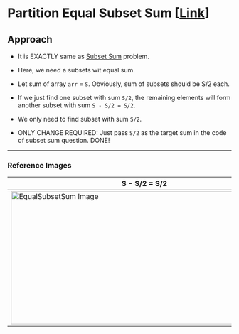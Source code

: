 # Partition Equal Subset Sum [[Link](https://www.geeksforgeeks.org/problems/subset-sum-problem2014/1)]

## Approach

- It is EXACTLY same as [Subset Sum](https://github.com/AKR-2803/DSA-Declassified/tree/main/Problems/Dynamic%20Programming/0-1%20Knapsack/Subset%20Sum#subset-sum-link) problem.

- Here, we need a subsets wit equal sum.

- Let sum of array `arr` = `S`. Obviously, sum of subsets should be S/2 each.

- If we just find one subset with sum `S/2`, the remaining elements will form another subset with sum `S - S/2 = S/2`.

- We only need to find subset with sum `S/2`. 

- ONLY CHANGE REQUIRED: Just pass `S/2` as the target sum in the code of subset sum question. DONE!
___

### Reference Images

| S - S/2 = S/2                                              | 
|-------------------------------------------------------------------------------| 
| <img src="./images/EqualSubsetSum.jpg.jpg" height="300" width="600" alt="EqualSubsetSum Image"/> |
